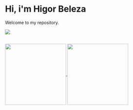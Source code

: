 # Hi, i'm Higor Beleza 

Welcome to my repository.

<p>
  <a href="https://skillicons.dev">
    <img src="https://skillicons.dev/icons?i=git,docker,azure,mysql,cs,dotnet,visualstudio,bootstrap,html,css,js,nodejs,express,sequelize" />
  </a>
</p>

<br />

<a href="https://github.com/hgbeleza/github-readme-stats">
  <img height=200 align="center" src="https://github-readme-stats.vercel.app/api?username=hgbeleza&show_icons=true&theme=tokyonight" />
</a>
<a href="https://github.com/hgbeleza/convoychat">
  <img height=200 align="center" src="https://github-readme-stats.vercel.app/api/top-langs?username=hgbeleza&layout=compact&langs_count=8&card_width=320&theme=tokyonight" />
</a>

